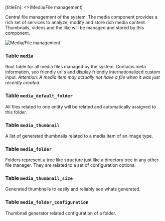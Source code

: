 [titleEn]: <>(Media/File management)

Central file management of the system. The media component provides a rich set of services to analyze, modify and store rich media content. Thumbnails, videos and the like will be managed and stored by this component.

![Media/File management](dist/erm-shopware-core-content-media.svg)


### Table `media`

Root table for all media files managed by the system. Contains meta information, seo friendly url's and display friendly internationalized custom input. *Attention: A media item may actually not have a file when it was just recently created*.


### Table `media_default_folder`

All files related to one entity will be related and automatically assigned to this folder.


### Table `media_thumbnail`

A list of generated thumbnails related to a media item of an image type.


### Table `media_folder`

Folders represent a tree like structure just like a directory tree in any other file manager. They are related to a set of configuration options.


### Table `media_thumbnail_size`

Generated thumbnails to easily and reliably see whats generated.


### Table `media_folder_configuration`

Thumbnail generator related configuration of a folder.


